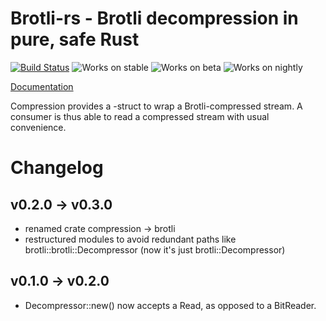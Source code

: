 # Brotli-rs - Brotli decompression in pure, safe Rust

[![Build Status](https://api.travis-ci.org/ende76/brotli-rs.png?branch=master)](https://travis-ci.org/ende76/brotli-rs) ![Works on stable](https://img.shields.io/badge/works%20on-stable-green.svg) ![Works on beta](https://img.shields.io/badge/works%20on-beta-yellow.svg) ![Works on nightly](https://img.shields.io/badge/works%20on-nightly-lightgrey.svg)

[Documentation](http://ende76.github.io/brotli-rs/brotli/)

Compression provides a <Read>-struct to wrap a Brotli-compressed stream. A consumer is thus able to read a compressed stream with usual convenience.

# Changelog

v0.2.0 -> v0.3.0
----------------

- renamed crate compression -> brotli
- restructured modules to avoid redundant paths like brotli::brotli::Decompressor (now it's just brotli::Decompressor)


v0.1.0 -> v0.2.0
----------------

- Decompressor::new() now accepts a Read, as opposed to a BitReader.
